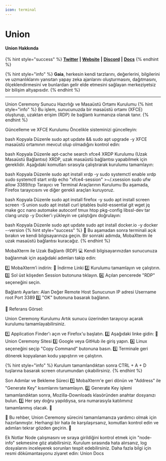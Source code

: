 ```yaml
---
icon: terminal
---
```


# Union

#### Union **Hakkında**

{% hint style="success" %}
[**Twitter**](https://x.com/Gaianet_AI) **|** [**Website**](https://www.gaianet.ai/) **|** [**Discord**](https://discord.gg/pQrcbFx76N) **|** [**Docs**](https://docs.gaianet.ai/intro/)
{% endhint %}

{% hint style="info" %}
**Gaia**, herkesin kendi tarzlarını, değerlerini, bilgilerini ve uzmanlıklarını yansıtan yapay zeka ajanlarını oluşturmasını, dağıtmasını, ölçeklendirmesini ve bunlardan gelir elde etmesini sağlayan merkeziyetsiz bir bilişim altyapısıdır.
{% endhint %}

***
Union Ceremony
Sunucu Hazırlığı ve Masaüstü Ortamı Kurulumu
{% hint style="info" %} Bu işlem, sunucunuzda bir masaüstü ortamı (XFCE) oluşturup, uzaktan erişim (RDP) ile bağlantı kurmanıza olanak tanır. {% endhint %}

Güncelleme ve XFCE Kurulumu
Öncelikle sisteminizi güncelleyin:

bash
Kopyala
Düzenle
sudo apt update && sudo apt upgrade -y
XFCE masaüstü ortamının mevcut olup olmadığını kontrol edin:

bash
Kopyala
Düzenle
apt-cache search xfce4
XRDP Kurulumu (Uzak Masaüstü Bağlantısı)
XRDP, uzak masaüstü bağlantısı yapabilmek için gereklidir. Aşağıdaki komutları sırasıyla çalıştırarak kurulumu tamamlayın:

bash
Kopyala
Düzenle
sudo apt install xrdp -y
sudo systemctl enable xrdp
sudo systemctl start xrdp
echo "xfce4-session" >~/.xsession
sudo ufw allow 3389/tcp
Tarayıcı ve Terminal Araçlarının Kurulumu
Bu aşamada, Firefox tarayıcısını ve diğer gerekli araçları kuruyoruz.

bash
Kopyala
Düzenle
sudo apt install firefox -y
sudo apt install screen
screen -S union
sudo apt install curl iptables build-essential git wget jq make gcc nano automake autoconf tmux htop pkg-config libssl-dev tar clang unzip -y
Docker’ı yükleyin ve çalıştığını doğrulayın:

bash
Kopyala
Düzenle
sudo apt update
sudo apt install docker.io -y
docker --version
{% hint style="success" %} 📌 Bu aşamadan sonra terminali açık bırakın ve kendi bilgisayarınıza geçin.
Bir sonraki adımda, MobaXterm ile uzak masaüstü bağlantısı kuracağız. {% endhint %}

MobaXterm ile Uzak Bağlantı (RDP)
💻 Kendi bilgisayarınızdan sunucunuza bağlanmak için aşağıdaki adımları takip edin:

1️⃣ MobaXterm’i indirin:
🔗 İndirme Linki
2️⃣ Kurulumu tamamlayın ve çalıştırın.
3️⃣ Sol üst köşeden Session butonuna tıklayın.
4️⃣ Açılan pencerede "RDP" seçeneğini seçin.

Bağlantı Ayarları:
Alan	Değer
Remote Host	Sunucunun IP adresi
Username	root
Port	3389
5️⃣ "OK" butonuna basarak bağlanın.

📸 Referans Görsel:

Union Ceremony Kurulumu
Artık sunucu üzerinden tarayıcıyı açarak kurulumu tamamlayabilirsiniz.

1️⃣ Application Finder'ı açın ve Firefox'u başlatın.
2️⃣ Aşağıdaki linke gidin:
🔗 Union Ceremony Sitesi
3️⃣ Google veya GitHub ile giriş yapın.
4️⃣ Linux seçeneğini seçip "Copy Command" butonuna basın.
5️⃣ Terminale geri dönerek kopyalanan kodu yapıştırın ve çalıştırın.

{% hint style="info" %} Kurulum tamamlandıktan sonra CTRL + A + D tuşlarına basarak screen oturumundan çıkabilirsiniz. {% endhint %}

Son Adımlar ve Bekleme Süreci
1️⃣ MobaXterm'e geri dönün ve "Address" ile "Generate Key" kısımlarını tamamlayın.
2️⃣ Generate Key işlemi tamamlandıktan sonra, Mozilla-Downloads klasöründen anahtar dosyanızı bulun.
3️⃣ Her şey doğru yapıldıysa, sıra numarasıyla katılımınız tamamlanmış olacak. 🎉

📌 Bu rehber, Union Ceremony sürecini tamamlamanıza yardımcı olmak için hazırlanmıştır. Herhangi bir hata ile karşılaşırsanız, komutları kontrol edin ve adımları tekrar gözden geçirin. 🚀

Ek Notlar
Node çalışmasını ve sıraya girildiğini kontrol etmek için "node-info" sekmesine göz atabilirsiniz.
Kurulum sırasında hata alırsanız, log dosyalarını inceleyerek sorunları tespit edebilirsiniz.
Daha fazla bilgi için resmi dökümantasyonu ziyaret edin: Union Docs
